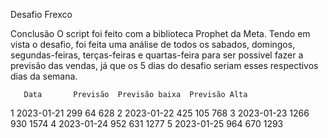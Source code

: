 Desafio Frexco

Conclusão
O script foi feito com a biblioteca Prophet da Meta.
Tendo em vista o desafio, foi feita uma análise de todos os sabados, domingos, segundas-feiras, terças-feiras e quartas-feira para ser possivel fazer a previsão das vendas, já que os 5 dias do desafio seriam esses respectivos dias da semana.

	   Data       Previsão  Previsão baixa	Previsão Alta
1	2023-01-21	299	       64 	            628
2	2023-01-22	425	       105	            768
3	2023-01-23	1266           930	            1574
4	2023-01-24	952	       631                  1277
5	2023-01-25	964	       670	            1293
